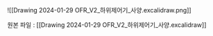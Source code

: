 ![[Drawing 2024-01-29 OFR_V2_하위제어기_사양.excalidraw.png]]



원본 파일 : [[Drawing 2024-01-29 OFR_V2_하위제어기_사양.excalidraw]]